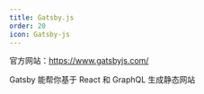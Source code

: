 ```yaml
---
title: Gatsby.js
order: 20
icon: Gatsby-js
---
```


官方网站：<https://www.gatsbyjs.com/>

Gatsby 能帮你基于 React 和 GraphQL 生成静态网站